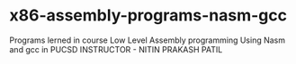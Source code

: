 # x86-assembly-programs-nasm-gcc
Programs lerned in course Low Level Assembly programming Using Nasm and gcc in PUCSD 
INSTRUCTOR - NITIN PRAKASH PATIL
